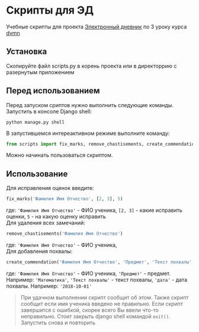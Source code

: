 # Скрипты для ЭД
Учебные скрипты для проекта [Электронный дневник](https://github.com/dntumanov/e-diary) по 3 уроку курса [dvmn](https://dvmn.org/modules/django-orm/lesson/)
## Установка
Скопируйте файл scripts.py в корень проекта или в директоррию с разернутым приложением
## Перед использованием
Перед запуском сриптов нужно выполнить следующие команды. Запустить в консоле Django shell:  
```console
python manage.py shell
```
В запустившемся интереактивном режиме выполните команду:
```python
from scripts import fix_marks, remove_chastisements, create_commendation
```
Можно начинать пользоваться скриптом.
## Использование
Для исправления оценок введите:
```python
fix_marks('Фамилия Имя Отчество', [2, 3], 5)
```
где: 
`'Фамилия Имя Отчество'` - ФИО ученика,
`[2, 3]` - какие исправить оценки,
`5` - на какую оценку исправить   
Для удаления всех замечаний:
```python
remove_chastisements('Фамилия Имя Отчество')
```
где: 
`'Фамилия Имя Отчество'` - ФИО ученика,  
Для добавления похвалы:
```python
create_commendation('Фамилия Имя Отчество', 'Предмет', 'Текст похвалы', 'дата')
```
где:
`'Фамилия Имя Отчество'` - ФИО ученика,
`'Предмет'` - предмет. Например: `'Математика'`,
`'Текст похвалы'` - текст похвалы,
`'дата'` - дата похвалы. Например: `'2018-10-01'`
> При удачном выполнении скрипт сообщит об этом. Также скрипт сообщит если имя ученика введено не правильно. Если скрипт завершится с ошибкой, скорее всего Вы ввели что-то неправильно. Стоит закрыть django shell командой `exit()`. Запустить снова и повторить
